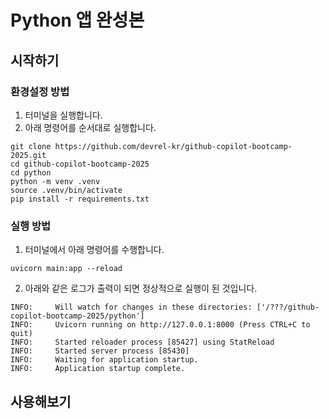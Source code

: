 # Python 앱 완성본

## 시작하기

### 환경설정 방법

1. 터미널을 실행합니다.
2. 아래 명령어를 순서대로 실행합니다.

```
git clone https://github.com/devrel-kr/github-copilot-bootcamp-2025.git
cd github-copilot-bootcamp-2025
cd python
python -m venv .venv
source .venv/bin/activate
pip install -r requirements.txt
```

### 실행 방법

1. 터미널에서 아래 명령어를 수행합니다.

```
uvicorn main:app --reload
```

2. 아래와 같은 로그가 출력이 되면 정상적으로 실행이 된 것입니다.

```
INFO:     Will watch for changes in these directories: ['/???/github-copilot-bootcamp-2025/python']
INFO:     Uvicorn running on http://127.0.0.1:8000 (Press CTRL+C to quit)
INFO:     Started reloader process [85427] using StatReload
INFO:     Started server process [85430]
INFO:     Waiting for application startup.
INFO:     Application startup complete.
```

## 사용해보기

